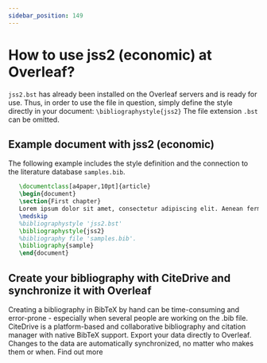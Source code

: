 ```yaml
---
sidebar_position: 149
---
```


# How to use jss2 (economic) at Overleaf?
`jss2.bst` has already been installed on the Overleaf servers and is ready for use. Thus, in order to use the file in question, simply define the style directly in your document: `\bibliographystyle{jss2}` The file extension `.bst` can be omitted.

## Example document with jss2 (economic)
The following example includes the style definition and the connection to the literature database `samples.bib`.
```tex
   \documentclass[a4paper,10pt]{article}
   \begin{document}
   \section{First chapter}
   Lorem ipsum dolor sit amet, consectetur adipiscing elit. Aenean fermentum justo massa, ut maximus mauris sodales et. Aenean vel elit a erat rhoncus pharetra.
   \medskip
   %bibliographystyle 'jss2.bst'
   \bibliographystyle{jss2}
   %bibliography file 'samples.bib'.
   \bibliography{sample}
   \end{document}
```

## Create your bibliography with CiteDrive and synchronize it with Overleaf
Creating a bibliography in BibTeX by hand can be time-consuming and error-prone - especially when several people are working on the .bib file. CiteDrive is a platform-based and collaborative bibliography and citation manager with native BibTeX support. Export your data directly to Overleaf. Changes to the data are automatically synchronized, no matter who makes them or when. Find out more